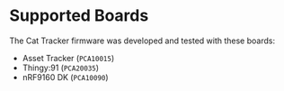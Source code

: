 # Supported Boards

The Cat Tracker firmware was developed and tested with these boards:

* Asset Tracker \(`PCA10015`\)
* Thingy:91 \(`PCA20035`\)
* nRF9160 DK \(`PCA10090`\)

